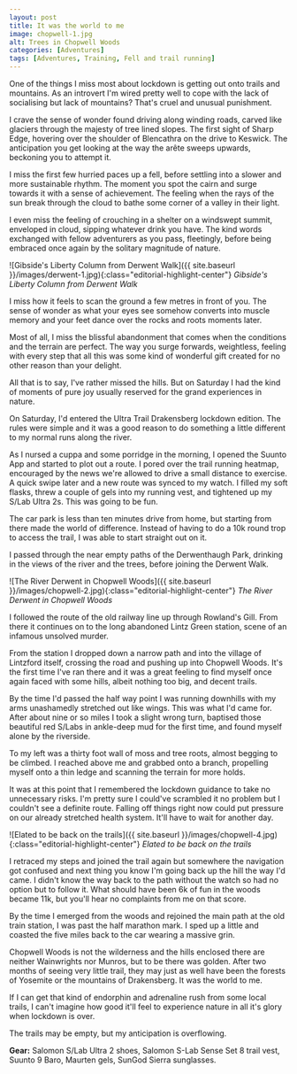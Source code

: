 ```yaml
---
layout: post
title: It was the world to me
image: chopwell-1.jpg
alt: Trees in Chopwell Woods
categories: [Adventures]
tags: [Adventures, Training, Fell and trail running]
---
```


One of the things I miss most about lockdown is getting out onto trails and mountains. As an introvert I'm wired pretty well to cope with the lack of socialising but lack of mountains? That's cruel and unusual punishment.

I crave the sense of wonder found driving along winding roads, carved like glaciers through the majesty of tree lined slopes. The first sight of Sharp Edge, hovering over the shoulder of Blencathra on the drive to Keswick. The anticipation you get looking at the way the arête sweeps upwards, beckoning you to attempt it.

I miss the first few hurried paces up a fell, before settling into a slower and more sustainable rhythm. The moment you spot the cairn and surge towards it with a sense of achievement. The feeling when the rays of the sun break through the cloud to bathe some corner of a valley in their light. 

I even miss the feeling of crouching in a shelter on a windswept summit, enveloped in cloud, sipping whatever drink you have. The kind words exchanged with fellow adventurers as you pass, fleetingly, before being embraced once again by the solitary magnitude of nature.

![Gibside's Liberty Column from Derwent Walk]({{ site.baseurl }}/images/derwent-1.jpg){:class="editorial-highlight-center"} *Gibside's Liberty Column from Derwent Walk*

I miss how it feels to scan the ground a few metres in front of you. The sense of wonder as what your eyes see somehow converts into muscle memory and your feet dance over the rocks and roots moments later. 

Most of all, I miss the blissful abandonment that comes when the conditions and the terrain are perfect. The way you surge forwards, weightless, feeling with every step that all this was some kind of wonderful gift created for no other reason than your delight.

All that is to say, I've rather missed the hills. But on Saturday I had the kind of moments of pure joy usually reserved for the grand experiences in nature.

On Saturday, I'd entered the Ultra Trail Drakensberg lockdown edition. The rules were simple and it was a good reason to do something a little different to my normal runs along the river.

As I nursed a cuppa and some porridge in the morning, I opened the Suunto App and started to plot out a route. I pored over the trail running heatmap, encouraged by the news we're allowed to drive a small distance to exercise. A quick swipe later and a new route was synced to my watch. I filled my soft flasks, threw a couple of gels into my running vest, and tightened up my S/Lab Ultra 2s. This was going to be fun.

The car park is less than ten minutes drive from home, but starting from there made the world of difference. Instead of having to do a 10k round trop to access the trail, I was able to start straight out on it.

I passed through the near empty paths of the Derwenthaugh Park, drinking in the views of the river and the trees, before joining the Derwent Walk.

![The River Derwent in Chopwell Woods]({{ site.baseurl }}/images/chopwell-2.jpg){:class="editorial-highlight-center"} *The River Derwent in Chopwell Woods*

I followed the route of the old railway line up through Rowland's Gill. From there it continues on to the long abandoned Lintz Green station, scene of an infamous unsolved murder. 

From the station I dropped down a narrow path and into the village of Lintzford itself, crossing the road and pushing up into Chopwell Woods. It's the first time I've ran there and it was a great feeling to find myself once again faced with some hills, albeit nothing too big, and decent trails.

By the time I'd passed the half way point I was running downhills with my arms unashamedly stretched out like wings. This was what I'd came for. After about nine or so miles I took a slight wrong turn, baptised those beautiful red S/Labs in ankle-deep mud for the first time, and found myself alone by the riverside.

To my left was a thirty foot wall of moss and tree roots, almost begging to be climbed. I reached above me and grabbed onto a branch, propelling myself onto a thin ledge and scanning the terrain for more holds. 

It was at this point that I remembered the lockdown guidance to take no unnecessary risks. I'm pretty sure I could've scrambled it no problem but I couldn't see a definite route. Falling off things right now could put pressure on our already stretched health system. It'll have to wait for another day.

![Elated to be back on the trails]({{ site.baseurl }}/images/chopwell-4.jpg){:class="editorial-highlight-center"} *Elated to be back on the trails*

I retraced my steps and joined the trail again but somewhere the navigation got confused and next thing you know I'm going back up the hill the way I'd came. I didn't know the way back to the path without the watch so had no option but to follow it. What should have been 6k of fun in the woods became 11k, but you'll hear no complaints from me on that score.

By the time I emerged from the woods and rejoined the main path at the old train station, I was past the half marathon mark. I sped up a little and coasted the five miles back to the car wearing a massive grin.

Chopwell Woods is not the wilderness and the hills enclosed there are neither Wainwrights nor Munros, but to be there was golden. After two months of seeing very little trail, they may just as well have been the forests of Yosemite or the mountains of Drakensberg. It was the world to me.

If I can get that kind of endorphin and adrenaline rush from some local trails, I can't imagine how good it'll feel to experience nature in all it's glory when lockdown is over.

The trails may be empty, but my anticipation is overflowing.

**Gear:** Salomon S/Lab Ultra 2 shoes, Salomon S-Lab Sense Set 8 trail vest, Suunto 9 Baro, Maurten gels, SunGod Sierra sunglasses.
